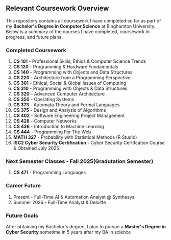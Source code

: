 ## Relevant Coursework Overview

This repository contains all coursework I have completed so far as part of my **Bachelor's Degree in Computer Science** at Binghamton University. Below is a summary of the courses I have completed, coursework in progress, and future plans.

### Completed Coursework
1. **CS 101** - Professional Skills, Ethics & Computer Science Trends  
2. **CS 120** - Programming & Hardware Fundamentals  
3. **CS 140** - Programming with Objects and Data Structures  
4. **CS 220** - Architecture from a Programming Perspective
5. **CS 301** - Ethical, Social & Global Issues of Computing  
6. **CS 310** - Programming with Objects & Data Structures 
7. **CS 320** - Advanced Computer Architecture
8. **CS 350** - Operating Systems
9. **CS 373** - Automata Theory and Formal Languages
10. **CS 375** - Design and Analysis of Algorithms
11. **CS 402** - Software Engineering Project Management
12. **CS 428** - Computer Networks
13. **CS 436** - Introduction to Machine Learning
14. **CS 444** - Programming For The Web
16. **MATH 327** - Probability with Statistical Methods (R Studio)
17. **ISC2 Cyber Security Certification** - Cyber Security Certifcation Course & Obtained July 2025

### Next Semester Classes - Fall 2025(Gradutation Semester)

1. **CS 471** - Programming Languages

### Career Future ###

1. Present - Full-Time AI & Automation Analyst @ Synthesys
2. Summer 2026 - Full-Time Analyst & Deloitte
   
### Future Goals
After obtaining my Bachelor's degree, I plan to pursue a **Master's Degree in Cyber Security** sometime in 5 years after my BA in science
